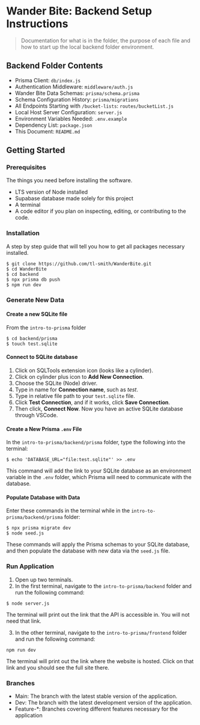 # Wander Bite: Backend Setup Instructions
> Documentation for what is in the folder, the purpose of each file and how to start up the local backend folder environment.

## Backend Folder Contents

- Prisma Client: `db/index.js`
- Authentication Middleware: `middleware/auth.js`
- Wander Bite Data Schemas: `prisma/schema.prisma`
- Schema Configuration History: `prisma/migrations`
- All Endpoints Starting with `/bucket-lists`: `routes/bucketList.js`
- Local Host Server Configuration: `server.js`
- Environment Variables Needed: `.env.example`
- Dependency List: `package.json`
- This Document: `README.md`

## Getting Started

### Prerequisites

The things you need before installing the software.

* LTS version of Node installed
* Supabase database made solely for this project
* A terminal
* A code editor if you plan on inspecting, editing, or contributing to the code.

### Installation

A step by step guide that will tell you how to get all packages necessary installed.

```
$ git clone https://github.com/tl-smith/WanderBite.git
$ cd WanderBite
$ cd backend
$ npx prisma db push
$ npm run dev
```
### Generate New Data
#### Create a new SQLite file
From the `intro-to-prisma` folder
```
$ cd backend/prisma
$ touch test.sqlite
```

#### Connect to SQLite database
1. Click on SQLTools extension icon (looks like a cylinder).
2. Click on cylinder plus icon to **Add New Connection**.
3. Choose the SQLite (Node) driver.
4. Type in name for **Connection name**, such as *test*.
5. Type in relative file path to your `test.sqlite` file.
6. Click **Test Connection**, and if it works, click **Save Connection**.
7. Then click, **Connect Now**. Now you have an active SQLite database through VSCode.

#### Create a New Prisma `.env` File
In the `intro-to-prisma/backend/prisma` folder, type the following into the terminal: 
```
$ echo 'DATABASE_URL="file:test.sqlite"' >> .env
```
This command will add the link to your SQLite database as an environment variable in the `.env` folder, which Prisma will need to communicate with the database.

#### Populate Database with Data
Enter these commands in the terminal while in the `intro-to-prisma/backend/prisma` folder:
```
$ npx prisma migrate dev
$ node seed.js
```
These commands will apply the Prisma schemas to your SQLite database, and then populate the database with new data via the `seed.js` file.

### Run Application
1. Open up two terminals.
2. In the first terminal, navigate to the `intro-to-prisma/backend` folder and run the following command:
```
$ node server.js
```
The terminal will print out the link that the API is accessible in. You will not need that link.

3. In the other terminal, navigate to the `intro-to-prisma/frontend` folder and run the following command:
```
npm run dev
```
The terminal will print out the link where the website is hosted. Click on that link and you should see the full site there.

### Branches

* Main: The branch with the latest stable version of the application.
* Dev: The branch with the latest development version of the application.
* Feature-*: Branches covering different features necessary for the application
